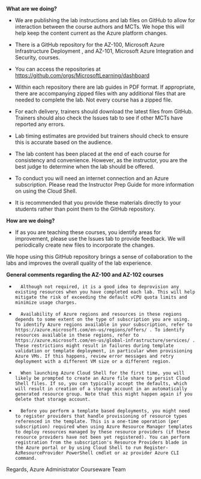 **What are we doing?**

*	We are publishing the lab instructions and lab files on GitHub to allow for interaction between the course authors and MCTs. We hope this will help  keep the content current as the Azure platform changes.

*	There is a GitHub repository for the AZ-100, Microsoft Azure Infrastructure Deployment , and AZ-101, Microsoft Azure Integration and Security, courses.

*	You can access the repositories at https://github.com/orgs/MicrosoftLearning/dashboard

*	Within each repository there are lab guides in PDF format. If appropriate, there are accompanying zipped files with any additional files that are needed to complete the lab. Not every course has a zipped file. 

*	For each delivery, trainers should download the latest files from GitHub. Trainers should also check the Issues tab to see if other MCTs have reported any errors.  

*	Lab timing estimates are provided but trainers should check to ensure this is accurate based on the audience.

*	The lab content has been placed at the end of each course for consistency and convenience. However, as the instructor, you are the best judge to determine when the lab should be offered.

*	To conduct you will need an internet connection and an Azure subscription. Please read the Instructor Prep Guide for more information on using the Cloud Shell. 

*	It is recommended that you provide these materials directly to your students rather than point them to the GitHub repository. 

**How are we doing?**

*	If as you are teaching these courses, you identify areas for improvement, please use the Issues tab to provide feedback. We will periodically create new files to incorporate the changes. 

We hope using this GitHub repository brings a sense of collaboration to the labs and improves the overall quality of the lab experience. 

**General comments regarding the AZ-100 and AZ-102 courses**

*       Although not required, it is a good idea to deprovision any existing resources when you have completed each lab. This will help mitigate the risk of exceeding the default vCPU quota limits and minimize usage charges.

*       Availability of Azure regions and resources in these regions depends to some extent on the type of subscription you are using. To identify Azure regions available in your subscription, refer to https://azure.microsoft.com/en-us/regions/offers/ . To identify resources available in these regions, refer to https://azure.microsoft.com/en-us/global-infrastructure/services/ . These restrictions might result in failures during template validation or template deployment, in particular when provisioning Azure VMs. If this happens, review error messages and retry deployment with a different VM size or a different region.

*       When launching Azure Cloud Shell for the first time, you will likely be prompted to create an Azure file share to persist Cloud Shell files. If so, you can typically accept the defaults, which will result in creation of a storage account in an automatically generated resource group. Note that this might happen again if you delete that storage account.

*       Before you perform a template based deployments, you might need to register providers that handle provisioning of resource types referenced in the template. This is a one-time operation (per subscription) required when using Azure Resource Manager templates to deploy resources managed by these resource providers (if these resource providers have not been yet registered). You can perform registration from the subscription's Resource Providers blade in the Azure portal or by using Cloud Shell to run Register-AzResourceProvider PowerShell cmdlet or az provider Azure CLI command.

Regards,
Azure Administrator Courseware Team


